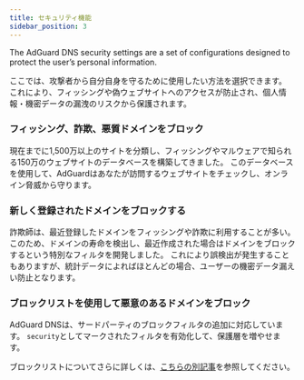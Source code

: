 ```yaml
---
title: セキュリティ機能
sidebar_position: 3
---
```


The AdGuard DNS security settings are a set of configurations designed to protect the user’s personal information.

ここでは、攻撃者から自分自身を守るために使用したい方法を選択できます。 これにより、フィッシングや偽ウェブサイトへのアクセスが防止され、個人情報・機密データの漏洩のリスクから保護されます。

### フィッシング、詐欺、悪質ドメインをブロック

現在までに1,500万以上のサイトを分類し、フィッシングやマルウェアで知られる150万のウェブサイトのデータベースを構築してきました。 このデータベースを使用して、AdGuardはあなたが訪問するウェブサイトをチェックし、オンライン脅威から守ります。

### 新しく登録されたドメインをブロックする

詐欺師は、最近登録したドメインをフィッシングや詐欺に利用することが多い。 このため、ドメインの寿命を検出し、最近作成された場合はドメインをブロックするという特別なフィルタを開発しました。
これにより誤検出が発生することもありますが、統計データによればほとんどの場合、ユーザーの機密データ漏えい防止となります。

### ブロックリストを使用して悪意のあるドメインをブロック

AdGuard DNSは、サードパーティのブロックフィルタの追加に対応しています。
`security`としてマークされたフィルタを有効化して、保護層を増やせます。

ブロックリストについてさらに詳しくは、[こちらの別記事](/private-dns/setting-up-filtering/blocklists.md)を参照してください。
